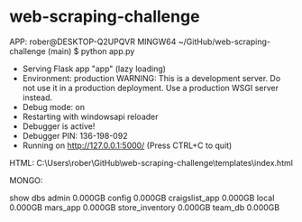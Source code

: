 # web-scraping-challenge

APP: 
rober@DESKTOP-Q2UPQVR MINGW64 ~/GitHub/web-scraping-challenge (main)
$ python app.py
 * Serving Flask app "app" (lazy loading)
 * Environment: production
   WARNING: This is a development server. Do not use it in a production deployment.
   Use a production WSGI server instead.
 * Debug mode: on
 * Restarting with windowsapi reloader
 * Debugger is active!
 * Debugger PIN: 136-198-092
 * Running on http://127.0.0.1:5000/ (Press CTRL+C to quit)

HTML: 
C:\Users\rober\GitHub\web-scraping-challenge\templates\index.html

MONGO: 

show dbs
admin            0.000GB
config           0.000GB
craigslist_app   0.000GB
local            0.000GB
mars_app         0.000GB
store_inventory  0.000GB
team_db          0.000GB
>
